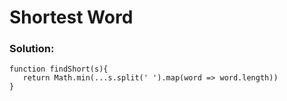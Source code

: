 # Shortest Word

### Solution:

```
function findShort(s){
   return Math.min(...s.split(' ').map(word => word.length))
}
```
